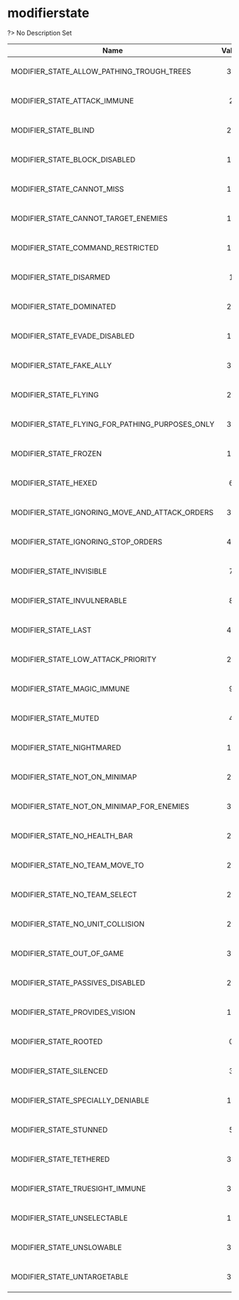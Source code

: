 # modifierstate
?> No Description Set

Name|Value|Description|Client
--|:--:|--|:--:
MODIFIER_STATE_ALLOW_PATHING_TROUGH_TREES|36|No Description Set|✔
MODIFIER_STATE_ATTACK_IMMUNE|2|No Description Set|✔
MODIFIER_STATE_BLIND|29|No Description Set|✔
MODIFIER_STATE_BLOCK_DISABLED|12|No Description Set|✔
MODIFIER_STATE_CANNOT_MISS|16|No Description Set|✔
MODIFIER_STATE_CANNOT_TARGET_ENEMIES|15|No Description Set|✔
MODIFIER_STATE_COMMAND_RESTRICTED|19|No Description Set|✔
MODIFIER_STATE_DISARMED|1|No Description Set|✔
MODIFIER_STATE_DOMINATED|28|No Description Set|✔
MODIFIER_STATE_EVADE_DISABLED|13|No Description Set|✔
MODIFIER_STATE_FAKE_ALLY|31|No Description Set|✔
MODIFIER_STATE_FLYING|23|No Description Set|✔
MODIFIER_STATE_FLYING_FOR_PATHING_PURPOSES_ONLY|32|No Description Set|✔
MODIFIER_STATE_FROZEN|18|No Description Set|✔
MODIFIER_STATE_HEXED|6|No Description Set|✔
MODIFIER_STATE_IGNORING_MOVE_AND_ATTACK_ORDERS|35|No Description Set|✔
MODIFIER_STATE_IGNORING_STOP_ORDERS|40|No Description Set|✔
MODIFIER_STATE_INVISIBLE|7|No Description Set|✔
MODIFIER_STATE_INVULNERABLE|8|No Description Set|✔
MODIFIER_STATE_LAST|41|No Description Set|✔
MODIFIER_STATE_LOW_ATTACK_PRIORITY|21|No Description Set|✔
MODIFIER_STATE_MAGIC_IMMUNE|9|No Description Set|✔
MODIFIER_STATE_MUTED|4|No Description Set|✔
MODIFIER_STATE_NIGHTMARED|11|No Description Set|✔
MODIFIER_STATE_NOT_ON_MINIMAP|20|No Description Set|✔
MODIFIER_STATE_NOT_ON_MINIMAP_FOR_ENEMIES|37|No Description Set|✔
MODIFIER_STATE_NO_HEALTH_BAR|22|No Description Set|✔
MODIFIER_STATE_NO_TEAM_MOVE_TO|25|No Description Set|✔
MODIFIER_STATE_NO_TEAM_SELECT|26|No Description Set|✔
MODIFIER_STATE_NO_UNIT_COLLISION|24|No Description Set|✔
MODIFIER_STATE_OUT_OF_GAME|30|No Description Set|✔
MODIFIER_STATE_PASSIVES_DISABLED|27|No Description Set|✔
MODIFIER_STATE_PROVIDES_VISION|10|No Description Set|✔
MODIFIER_STATE_ROOTED|0|No Description Set|✔
MODIFIER_STATE_SILENCED|3|No Description Set|✔
MODIFIER_STATE_SPECIALLY_DENIABLE|17|No Description Set|✔
MODIFIER_STATE_STUNNED|5|No Description Set|✔
MODIFIER_STATE_TETHERED|39|No Description Set|✔
MODIFIER_STATE_TRUESIGHT_IMMUNE|33|No Description Set|✔
MODIFIER_STATE_UNSELECTABLE|14|No Description Set|✔
MODIFIER_STATE_UNSLOWABLE|38|No Description Set|✔
MODIFIER_STATE_UNTARGETABLE|34|No Description Set|✔
